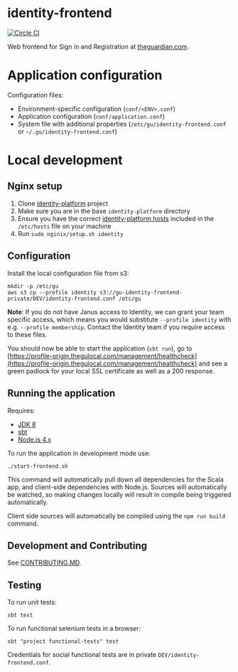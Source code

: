 # identity-frontend

[![Circle CI](https://circleci.com/gh/guardian/identity-frontend/tree/master.svg?style=shield)](https://circleci.com/gh/guardian/identity-frontend/tree/master)

Web frontend for Sign in and Registration at [theguardian.com](http://theguardian.com).


# Application configuration

Configuration files:
- Environment-specific configuration (`conf/<ENV>.conf`)
- Application configuration (`conf/application.conf`)
- System file with additional properties (`/etc/gu/identity-frontend.conf` or `~/.gu/identity-frontend.conf`)

# Local development

## Nginx setup

1. Clone [identity-platform](https://github.com/guardian/identity-platform) project
1. Make sure you are in the base `identity-platform` directory
1. Ensure you have the correct [identity-platform hosts](https://github.com/guardian/identity-platform/blob/master/nginx/hosts) included in the `/etc/hosts` file on your machine
1. Run `sudo nginix/setup.sh identity`

## Configuration

Install the local configuration file from s3:

```
mkdir -p /etc/gu
aws s3 cp --profile identity s3://gu-identity-frontend-private/DEV/identity-frontend.conf /etc/gu
```

**Note**: If you do not have Janus access to Identity, we can grant your team specific access, which means you would substitute `--profile identity` with e.g. `--profile membership`. Contact the Identity team if you require access to these files.

You should now be able to start the application (`sbt run`), go to [https://profile-origin.thegulocal.com/management/healthcheck](https://profile-origin.thegulocal.com/management/healthcheck) and see a green padlock for your local SSL certificate as well as a 200 response.

## Running the application

Requires:

 - [JDK 8](http://openjdk.java.net)
 - [sbt](http://www.scala-sbt.org)
 - [Node.js 4.x](https://nodejs.org)

To run the application in development mode use:

    ./start-frontend.sh

This command will automatically pull down all dependencies for the Scala app,
and client-side dependencies with Node.js. Sources will automatically be watched,
so making changes locally will result in compile being triggered automatically.

Client side sources will automatically be compiled using the `npm run build` command.

## Development and Contributing
See [CONTRIBUTING.MD](https://github.com/guardian/identity-frontend/blob/master/CONTRIBUTING.md).

## Testing

To run unit tests:

    sbt test

To run functional selenium tests in a browser:

    sbt "project functional-tests" test

Credentials for social functional tests are in private `DEV/identity-frontend.conf`.
